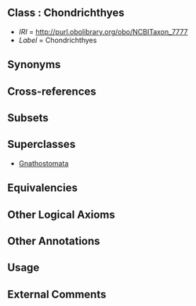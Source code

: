 
## Class : Chondrichthyes

 * *IRI* = http://purl.obolibrary.org/obo/NCBITaxon_7777
 * *Label* = Chondrichthyes

## Synonyms


## Cross-references


## Subsets


## Superclasses

 * [Gnathostomata <vertebrate>](../../NCBITaxon/76/NCBITaxon_7776.md)

## Equivalencies


## Other Logical Axioms


## Other Annotations


## Usage


## External Comments

